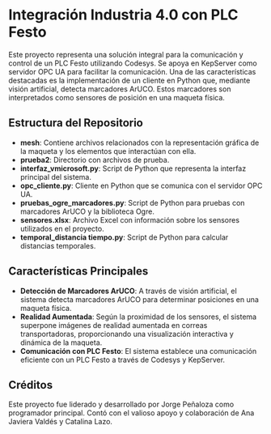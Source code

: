 # Integración Industria 4.0 con PLC Festo

Este proyecto representa una solución integral para la comunicación y control de un PLC Festo utilizando Codesys. Se apoya en KepServer como servidor OPC UA para facilitar la comunicación. Una de las características destacadas es la implementación de un cliente en Python que, mediante visión artificial, detecta marcadores ArUCO. Estos marcadores son interpretados como sensores de posición en una maqueta física.

## Estructura del Repositorio

- **mesh**: Contiene archivos relacionados con la representación gráfica de la maqueta y los elementos que interactúan con ella.
- **prueba2**: Directorio con archivos de prueba.
- **interfaz_vmicrosoft.py**: Script de Python que representa la interfaz principal del sistema.
- **opc_cliente.py**: Cliente en Python que se comunica con el servidor OPC UA.
- **pruebas_ogre_marcadores.py**: Script de Python para pruebas con marcadores ArUCO y la biblioteca Ogre.
- **sensores.xlsx**: Archivo Excel con información sobre los sensores utilizados en el proyecto.
- **temporal_distancia tiempo.py**: Script de Python para calcular distancias temporales.

## Características Principales

- **Detección de Marcadores ArUCO**: A través de visión artificial, el sistema detecta marcadores ArUCO para determinar posiciones en una maqueta física.
- **Realidad Aumentada**: Según la proximidad de los sensores, el sistema superpone imágenes de realidad aumentada en correas transportadoras, proporcionando una visualización interactiva y dinámica de la maqueta.
- **Comunicación con PLC Festo**: El sistema establece una comunicación eficiente con un PLC Festo a través de Codesys y KepServer.


## Créditos

Este proyecto fue liderado y desarrollado por Jorge Peñaloza como programador principal. Contó con el valioso apoyo y colaboración de Ana Javiera Valdés y Catalina Lazo.


